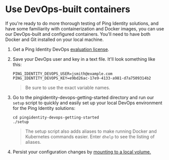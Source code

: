 # Use DevOps-built containers

If you're ready to do more thorough testing of Ping Identity solutions, and have some familiarity with containerization and Docker images, you can use our DevOps-built and configured containers. You'll need to have both Docker and Git installed on your local machine.

  1. Get a Ping Identity DevOps [evaluation license](https://pingidentity-devops.gitbook.io/devops/prod-license#obtaining-a-ping-identity-devops-user-and-key). 
  2. Save your DevOps user and key in a text file. It'll look something like this:

     ```text
     PING_IDENTITY_DEVOPS_USER=jsmith@example.com
     PING_IDENTITY_DEVOPS_KEY=e9bd26ac-17e9-4133-a981-d7a7509314b2
     ```

     > Be sure to use the exact variable names.

  3. Go to the pingidentity-devops-getting-started directory and run our `setup` script to quickly and easily set up your local DevOps environment for the Ping Identity solutions:

     ```text
     cd pingidentity-devops-getting-started
     ./setup
     ```
     > The setup script also adds aliases to make running Docker and Kubernetes commands easier. Enter `dhelp` to see the listing of aliases.
     
     
  6. Persist your configuration changes by [mounting to a local volume.](https://pingidentity-devops.gitbook.io/devops/examples/11-docker-compose#persisting-container-state-and-data)
     
